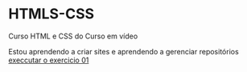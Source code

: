 # HTMLS-CSS
 Curso HTML e CSS do Curso em vídeo

Estou aprendendo a criar sites e aprendendo a gerenciar repositórios
<a href="https://suellenso.github.io/HTMLS-CSS/exercicios/ex01/index.html">execcutar o exercicio 01</a>